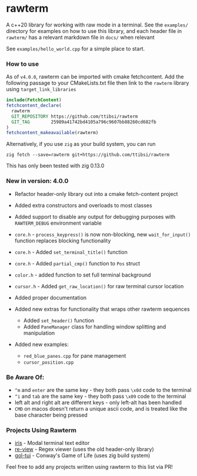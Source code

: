 # rawterm
A c++20 library for working with raw mode in a terminal. See the
`examples/` directory for examples on how to use this library, and each
header file in `rawterm/` has a relevant markdown file in `docs/` when
relevant

See `examples/hello_world.cpp` for a simple place to start.

### How to use
As of `v4.0.0`, rawterm can be imported with cmake fetchcontent. Add the
following passage to your CMakeLists.txt file then link to the `rawterm`
library using `target_link_libraries`

```cmake
include(FetchContent)
fetchcontent_declare(
  rawterm
  GIT_REPOSITORY https://github.com/ttibsi/rawterm
  GIT_TAG        25989a41742bd4105a796c9607bb88260cd682fb
)
fetchcontent_makeavailable(rawterm)
```

Alternatively, if you use `zig` as your build system, you can run

```console
zig fetch --save=rawterm git+https://github.com/ttibsi/rawterm
```

This has only been tested with zig 0.13.0

### New in version: 4.0.0
* Refactor header-only library out into a cmake fetch-content project
* Added extra constructors and overloads to most classes
* Added support to disable any output for debugging purposes with
`RAWTERM_DEBUG` environment variable

* `core.h` - `process_keypress()` is now non-blocking, new `wait_for_input()`
function replaces blocking functionality
* `core.h` - Added `set_terminal_title()` function
* `core.h` - Added `partial_cmp()` function to `Pos` struct
* `color.h` - added function to set full terminal background
* `cursor.h` - Added `get_raw_location()` for raw terminal cursor location
* Added proper documentation

* Added new extras for functionality that wraps other rawterm sequences
    * Added `set_header()` function
    * Added `PaneManager` class for handling window splitting and manipulation

* Added new examples:
    * `red_blue_panes.cpp` for pane management
    * `cursor_position.cpp`

### Be Aware Of:
* `^m` and `enter` are the same key - they both pass `\x0d` code to the terminal
* `^i` and `tab` are the same key - they both pass `\x09` code to the terminal
* left alt and right alt are different keys - only left-alt has been handled
* `CMD` on macos doesn't return a unique ascii code, and is treated like the
base character being pressed

### Projects Using Rawterm
* [iris](https://github.com/ttibsi/iris) - Modal terminal text editor
* [re-view](https://github.com/ttibsi/re-view) - Regex viewer (uses the old header-only library)
* [gol-tui](https://github.com/ttibsi/gol-tui) - Conway's Game of Life (uses zig build system)

Feel free to add any projects written using rawterm to this list via PR!
